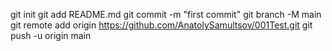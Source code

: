 git init
git add README.md
git commit -m "first commit"
git branch -M main
git remote add origin https://github.com/AnatolySamultsov/001Test.git
git push -u origin main